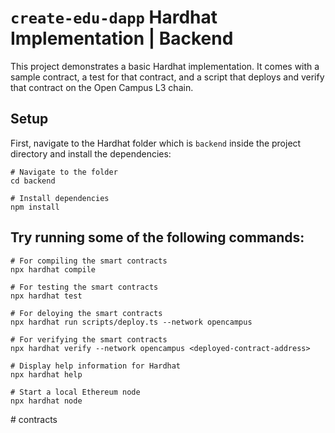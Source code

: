 # `create-edu-dapp` Hardhat Implementation | Backend

This project demonstrates a basic Hardhat implementation. It comes with a sample contract, a test for that contract, and a script that deploys and verify that contract on the Open Campus L3 chain.

## Setup

First, navigate to the Hardhat folder which is `backend` inside the project directory and install the dependencies:

```shell
# Navigate to the folder
cd backend

# Install dependencies
npm install
```

## Try running some of the following commands:

```shell
# For compiling the smart contracts
npx hardhat compile

# For testing the smart contracts
npx hardhat test

# For deloying the smart contracts
npx hardhat run scripts/deploy.ts --network opencampus

# For verifying the smart contracts
npx hardhat verify --network opencampus <deployed-contract-address>

# Display help information for Hardhat
npx hardhat help

# Start a local Ethereum node
npx hardhat node
```
#   c o n t r a c t s  
 